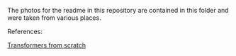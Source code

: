 The photos for the readme in this repository are contained in this folder and were taken from various places.

References:

[Transformers from scratch](https://e2eml.school/transformers.html#skip_connections)
